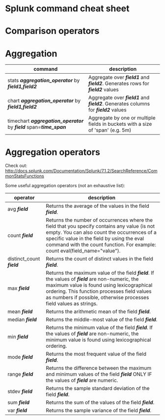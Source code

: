 # Splunk command cheat sheet

# Comparison operators

# Aggregation
|command|description|
|---|---|
| stats ***aggregation_operator*** by ***field1,field2*** | Aggregate over ***field1*** and ***field2***. Generates rows for ***field2*** values |
| chart ***aggregation_operator*** by ***field1,field2*** | Aggregate over ***field1*** and ***field2***. Generates columns for ***field2*** values |
| timechart ***aggregation_operator*** by ***field*** span=***time_span*** | Aggregate by one or multiple fields in buckets with a size of 'span' (e.g. 5m)


# Aggregation operators
Check out: http://docs.splunk.com/Documentation/Splunk/7.1.2/SearchReference/CommonStatsFunctions

Some useful aggregation operators (not an exhaustive list):

|operator|description|
|---|---|
|avg ***field***|Returns the average of the values in the field ***field***.|
|count ***field***| 	Returns the number of occurrences where the field that you specify contains any value (is not empty. You can also count the occurrences of a specific value in the field by using the eval command with the count function. For example: count eval(field_name="value"). |
|distinct_count ***field***| 	Returns the count of distinct values in the field ***field***. |
|max ***field***|Returns the maximum value of the field ***field***. If the values of ***field*** are non-numeric, the maximum value is found using lexicographical ordering. This function processes field values as numbers if possible, otherwise processes field values as strings. |
|mean ***field***|Returns the arithmetic mean of the field ***field***. |
|median ***field***|Returns the middle-most value of the field ***field***. |
|min ***field***|Returns the minimum value of the field ***field***. If the values of ***field*** are non-numeric, the minimum value is found using lexicographical ordering. |
|mode ***field***|Returns the most frequent value of the field ***field***. |
|range ***field***| 	Returns the difference between the maximum and minimum values of the field ***field*** ONLY IF the values of ***field*** are numeric. |
|stdev ***field***|Returns the sample standard deviation of the field ***field***. |
|sum ***field***|Returns the sum of the values of the field ***field***. |
|var ***field***|Returns the sample variance of the field ***field***. |
